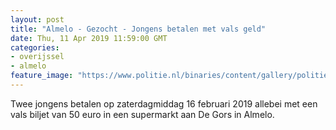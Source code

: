 ```yaml
---
layout: post
title: "Almelo - Gezocht - Jongens betalen met vals geld"
date: Thu, 11 Apr 2019 11:59:00 GMT
categories: 
- overijssel 
- almelo 
feature_image: "https://www.politie.nl/binaries/content/gallery/politie/gezocht/verdachten/2019/april/02-on/2019072069-1a.jpg"
---
```


Twee jongens betalen op zaterdagmiddag 16 februari 2019 allebei met een vals biljet van 50 euro in een supermarkt aan De Gors in Almelo.
